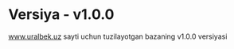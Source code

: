 # Versiya - v1.0.0
<a href="https://uralbek.netlify.app/">www.uralbek.uz</a> sayti uchun tuzilayotgan bazaning v1.0.0  versiyasi
